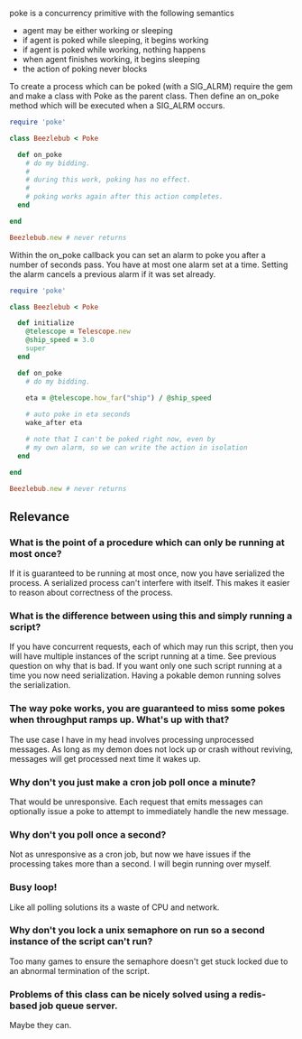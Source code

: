 poke is a concurrency primitive with the following semantics

- agent may be either working or sleeping
- if agent is poked while sleeping, it begins working
- if agent is poked while working, nothing happens
- when agent finishes working, it begins sleeping
- the action of poking never blocks

To create a process which can be poked (with a SIG_ALRM) require the gem and
make a class with Poke as the parent class. Then define an on_poke method
which will be executed when a SIG_ALRM occurs.


```ruby
require 'poke'

class Beezlebub < Poke

  def on_poke
    # do my bidding.
    #
    # during this work, poking has no effect.
    #
    # poking works again after this action completes.
  end

end

Beezlebub.new # never returns
```

Within the on_poke callback you can set an alarm to poke you after a number
of seconds pass. You have at most one alarm set at a time. Setting the alarm
cancels a previous alarm if it was set already.


```ruby
require 'poke'

class Beezlebub < Poke

  def initialize
    @telescope = Telescope.new
    @ship_speed = 3.0
    super
  end

  def on_poke
    # do my bidding.
    
    eta = @telescope.how_far("ship") / @ship_speed

    # auto poke in eta seconds
    wake_after eta

    # note that I can't be poked right now, even by
    # my own alarm, so we can write the action in isolation
  end

end

Beezlebub.new # never returns
```

## Relevance

### What is the point of a procedure which can only be running at most once?
If it is guaranteed to be running at most once, now you have serialized
the process. A serialized process can't interfere with itself. This makes
it easier to reason about correctness of the process.

### What is the difference between using this and simply running a script?
If you have concurrent requests, each of which may run this script, then you
will have multiple instances of the script running at a time. See previous
question on why that is bad. If you want only one such script running at a time
you now need serialization. Having a pokable demon running solves the
serialization.

### The way poke works, you are guaranteed to miss some pokes when throughput ramps up. What's up with that?
The use case I have in my head involves processing unprocessed messages. As
long as my demon does not lock up or crash without reviving, messages will get
processed next time it wakes up.

### Why don't you just make a cron job poll once a minute?
That would be unresponsive. Each request that emits messages can optionally
issue a poke to attempt to immediately handle the new message.

### Why don't you poll once a second?
Not as unresponsive as a cron job, but now we have issues if the processing
takes more than a second. I will begin running over myself.

### Busy loop!
Like all polling solutions its a waste of CPU and network.

### Why don't you lock a unix semaphore on run so a second instance of the script can't run?
Too many games to ensure the semaphore doesn't get stuck locked due to
an abnormal termination of the script.

### Problems of this class can be nicely solved using a redis-based job queue server.
Maybe they can.
